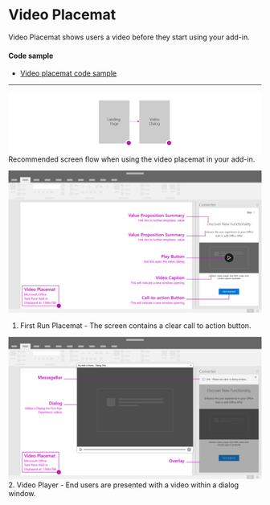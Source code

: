 # Video Placemat

Video Placemat shows users a video before they start using your add-in.

#### Code sample
* [Video placemat code sample](../templates/first-run/video-placemat)

***

![Video Placemat - Flowchart](../assets/images/videoPlacemat_flow.png)
Recommended screen flow when using the video placemat in your add-in. 

![Video Placemat - Specifications for desktop task pane](../assets/images/videoPlacemat_taskPaneCallouts.png)
1. First Run Placemat - The screen contains a clear call to action button.


![Video Placemat - Specifications for desktop task pane](../assets/images/videoPlacemat_taskPaneCallouts2.png)
2. Video Player - End users are presented with a video within a dialog window. 

